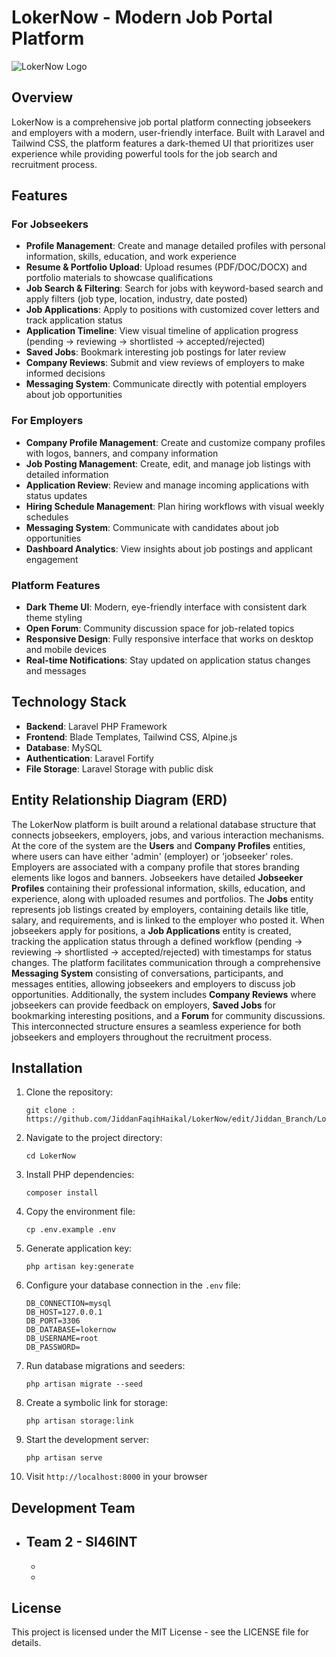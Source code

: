 # LokerNow - Modern Job Portal Platform

![LokerNow Logo](public/images/logo.png)

## Overview

LokerNow is a comprehensive job portal platform connecting jobseekers and employers with a modern, user-friendly interface. Built with Laravel and Tailwind CSS, the platform features a dark-themed UI that prioritizes user experience while providing powerful tools for the job search and recruitment process.

## Features

### For Jobseekers

- **Profile Management**: Create and manage detailed profiles with personal information, skills, education, and work experience
- **Resume & Portfolio Upload**: Upload resumes (PDF/DOC/DOCX) and portfolio materials to showcase qualifications
- **Job Search & Filtering**: Search for jobs with keyword-based search and apply filters (job type, location, industry, date posted)
- **Job Applications**: Apply to positions with customized cover letters and track application status
- **Application Timeline**: View visual timeline of application progress (pending → reviewing → shortlisted → accepted/rejected)
- **Saved Jobs**: Bookmark interesting job postings for later review
- **Company Reviews**: Submit and view reviews of employers to make informed decisions
- **Messaging System**: Communicate directly with potential employers about job opportunities

### For Employers

- **Company Profile Management**: Create and customize company profiles with logos, banners, and company information
- **Job Posting Management**: Create, edit, and manage job listings with detailed information
- **Application Review**: Review and manage incoming applications with status updates
- **Hiring Schedule Management**: Plan hiring workflows with visual weekly schedules
- **Messaging System**: Communicate with candidates about job opportunities
- **Dashboard Analytics**: View insights about job postings and applicant engagement

### Platform Features

- **Dark Theme UI**: Modern, eye-friendly interface with consistent dark theme styling
- **Open Forum**: Community discussion space for job-related topics
- **Responsive Design**: Fully responsive interface that works on desktop and mobile devices
- **Real-time Notifications**: Stay updated on application status changes and messages

## Technology Stack

- **Backend**: Laravel PHP Framework
- **Frontend**: Blade Templates, Tailwind CSS, Alpine.js
- **Database**: MySQL
- **Authentication**: Laravel Fortify
- **File Storage**: Laravel Storage with public disk

## Entity Relationship Diagram (ERD)

The LokerNow platform is built around a relational database structure that connects jobseekers, employers, jobs, and various interaction mechanisms. At the core of the system are the **Users** and **Company Profiles** entities, where users can have either 'admin' (employer) or 'jobseeker' roles. Employers are associated with a company profile that stores branding elements like logos and banners. Jobseekers have detailed **Jobseeker Profiles** containing their professional information, skills, education, and experience, along with uploaded resumes and portfolios. The **Jobs** entity represents job listings created by employers, containing details like title, salary, and requirements, and is linked to the employer who posted it. When jobseekers apply for positions, a **Job Applications** entity is created, tracking the application status through a defined workflow (pending → reviewing → shortlisted → accepted/rejected) with timestamps for status changes. The platform facilitates communication through a comprehensive **Messaging System** consisting of conversations, participants, and messages entities, allowing jobseekers and employers to discuss job opportunities. Additionally, the system includes **Company Reviews** where jobseekers can provide feedback on employers, **Saved Jobs** for bookmarking interesting positions, and a **Forum** for community discussions. This interconnected structure ensures a seamless experience for both jobseekers and employers throughout the recruitment process.

## Installation

1. Clone the repository:
   ```
   git clone : https://github.com/JiddanFaqihHaikal/LokerNow/edit/Jiddan_Branch/LokerNow
   ```

2. Navigate to the project directory:
   ```
   cd LokerNow
   ```

3. Install PHP dependencies:
   ```
   composer install
   ```

4. Copy the environment file:
   ```
   cp .env.example .env
   ```

5. Generate application key:
   ```
   php artisan key:generate
   ```

6. Configure your database connection in the `.env` file:
   ```
   DB_CONNECTION=mysql
   DB_HOST=127.0.0.1
   DB_PORT=3306
   DB_DATABASE=lokernow
   DB_USERNAME=root
   DB_PASSWORD=
   ```

7. Run database migrations and seeders:
   ```
   php artisan migrate --seed
   ```

8. Create a symbolic link for storage:
   ```
   php artisan storage:link
   ```

9. Start the development server:
   ```
   php artisan serve
   ```

10. Visit `http://localhost:8000` in your browser

## Development Team

- **Team 2 - SI46INT**
  - 
  - 
  - 

## License

This project is licensed under the MIT License - see the LICENSE file for details.
